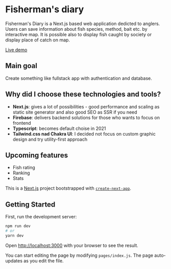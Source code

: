 # Fisherman's diary

Fisherman's Diary is a Next.js based web application dedicted to anglers. Users can save information about fish species, method, bait etc. by interactive map. It is possible also to display fish caught by society or display place of catch on map.

[Live demo](https://fishermans-diary.vercel.app/pl)

## Main goal

Create something like fullstack app with authentication and database.

## Why did I choose these technologies and tools?

- **Next.js**: gives a lot of possibilities - good performance and scaling as static site generator and also good SEO as SSR if you need
- **Firebase**: delivers backend solutions for those who wants to focus on frontend
- **Typescript**: becomes default choise in 2021
- **Tailwind.css nad Chakra UI**: I decided not focus on custom graphic design and try utility-first approach

## Upcoming features

- Fish rating
- Ranking
- Stats

This is a [Next.js](https://nextjs.org/) project bootstrapped with [`create-next-app`](https://github.com/vercel/next.js/tree/canary/packages/create-next-app).

## Getting Started

First, run the development server:

```bash
npm run dev
# or
yarn dev
```

Open [http://localhost:3000](http://localhost:3000) with your browser to see the result.

You can start editing the page by modifying `pages/index.js`. The page auto-updates as you edit the file.
